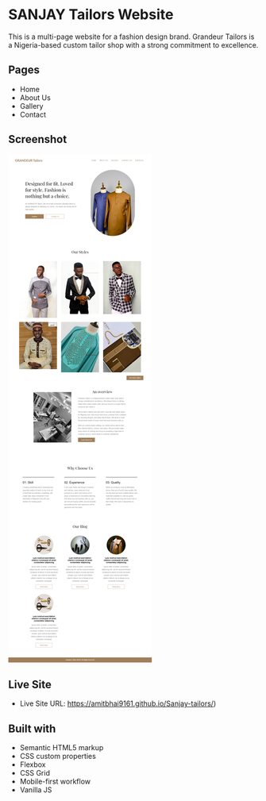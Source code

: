 # SANJAY Tailors Website
This is a multi-page website for a fashion design brand. Grandeur Tailors is a Nigeria-based custom tailor shop with a strong commitment to excellence.

## Pages
- Home
- About Us
- Gallery
- Contact 

## Screenshot
![](./assets/screenshot.png)

## Live Site
- Live Site URL: https://amitbhai9161.github.io/Sanjay-tailors/)

## Built with

- Semantic HTML5 markup
- CSS custom properties
- Flexbox
- CSS Grid
- Mobile-first workflow
- Vanilla JS
